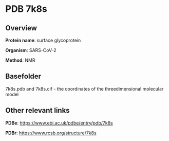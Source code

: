 # PDB 7k8s

## Overview

**Protein name**: surface glycoprotein

**Organism**: SARS-CoV-2

**Method**: NMR



## Basefolder

7k8s.pdb and 7k8s.cif - the coordinates of the threedimensional molecular model



## Other relevant links 
**PDBe**:  https://www.ebi.ac.uk/pdbe/entry/pdb/7k8s
 
**PDBr**: https://www.rcsb.org/structure/7k8s 
